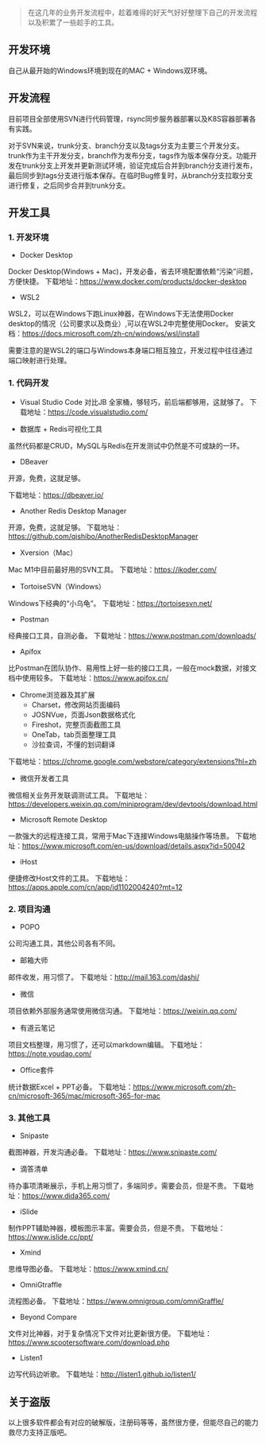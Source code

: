 

> 在这几年的业务开发流程中，趁着难得的好天气好好整理下自己的开发流程以及积累了一些趁手的工具。


## 开发环境

自己从最开始的Windows环境到现在的MAC + Windows双环境。


## 开发流程

目前项目全部使用SVN进行代码管理，rsync同步服务器部署以及K8S容器部署各有实践。

对于SVN来说，trunk分支、branch分支以及tags分支为主要三个开发分支。trunk作为主干开发分支，branch作为发布分支，tags作为版本保存分支。功能开发在trunk分支上开发并更新测试环境，验证完成后合并到branch分支进行发布，最后同步到tags分支进行版本保存。在临时Bug修复时，从branch分支拉取分支进行修复，之后同步合并到trunk分支。


## 开发工具

### 1. 开发环境

- Docker Desktop

Docker Desktop(Windows + Mac)，开发必备，省去环境配置依赖“污染”问题，方便快捷。
下载地址：https://www.docker.com/products/docker-desktop

- WSL2

WSL2，可以在Windows下跑Linux神器，在Windows下无法使用Docker desktop的情况（公司要求以及商业）,可以在WSL2中完整使用Docker。
安装文档：https://docs.microsoft.com/zh-cn/windows/wsl/install

需要注意的是WSL2的端口与Windows本身端口相互独立，开发过程中往往通过端口映射进行处理。


### 1. 代码开发

- Visual Studio Code
对比JB 全家桶，够轻巧，前后端都够用，这就够了。
下载地址：https://code.visualstudio.com/

- 数据库 + Redis可视化工具

虽然代码都是CRUD，MySQL与Redis在开发测试中仍然是不可或缺的一环。

- DBeaver

开源，免费，这就足够。

下载地址：https://dbeaver.io/

- Another Redis Desktop Manager

开源，免费，这就足够。
下载地址：https://github.com/qishibo/AnotherRedisDesktopManager

- Xversion（Mac）

Mac M1中目前最好用的SVN工具。
下载地址：https://ikoder.com/

- TortoiseSVN（Windows）

Windows下经典的“小乌龟”。
下载地址：https://tortoisesvn.net/

- Postman

经典接口工具，自测必备。
下载地址：https://www.postman.com/downloads/

- Apifox

比Postman在团队协作、易用性上好一些的接口工具，一般在mock数据，对接文档中使用较多。
下载地址：https://www.apifox.cn/

- Chrome浏览器及其扩展
    - Charset，修改网站页面编码
    - JOSNVue，页面Json数据格式化
    - Fireshot，完整页面截图工具
    - OneTab，tab页面整理工具
    - 沙拉查词，不懂的划词翻译

下载地址：https://chrome.google.com/webstore/category/extensions?hl=zh

- 微信开发者工具

微信相关业务开发联调测试工具。
下载地址：https://developers.weixin.qq.com/miniprogram/dev/devtools/download.html

- Microsoft Remote Desktop

一款强大的远程连接工具，常用于Mac下连接Windows电脑操作等场景。
下载地址：https://www.microsoft.com/en-us/download/details.aspx?id=50042

- iHost

便捷修改Host文件的工具。
下载地址：https://apps.apple.com/cn/app/id1102004240?mt=12


### 2. 项目沟通

- POPO

公司沟通工具，其他公司各有不同。

- 邮箱大师

邮件收发，用习惯了。
下载地址：http://mail.163.com/dashi/

- 微信

项目依赖外部服务通常使用微信沟通。
下载地址：https://weixin.qq.com/

- 有道云笔记

项目文档整理，用习惯了，还可以markdown编辑。
下载地址：https://note.youdao.com/

- Office套件

统计数据Excel + PPT必备。
下载地址：https://www.microsoft.com/zh-cn/microsoft-365/mac/microsoft-365-for-mac


### 3. 其他工具

- Snipaste

截图神器，开发沟通必备。
下载地址：https://www.snipaste.com/

- 滴答清单

待办事项清晰展示，手机上用习惯了，多端同步。需要会员，但是不贵。
下载地址：https://www.dida365.com/

- iSlide

制作PPT辅助神器，模板图示丰富。需要会员，但是不贵。
下载地址：https://www.islide.cc/ppt/

- Xmind

思维导图必备。
下载地址：https://www.xmind.cn/

- OmniGtraffle

流程图必备。
下载地址：https://www.omnigroup.com/omniGraffle/

- Beyond Compare

文件对比神器，对于复杂情况下文件对比更新很方便。
下载地址：https://www.scootersoftware.com/download.php


- Listen1

边写代码边听歌。
下载地址：http://listen1.github.io/listen1/


## 关于盗版

以上很多软件都会有对应的破解版，注册码等等，虽然很方便，但能尽自己的能力救尽力支持正版吧。
